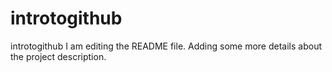 # introtogithub
introtogithub
I am editing the README file. Adding some more details about the project
description.
